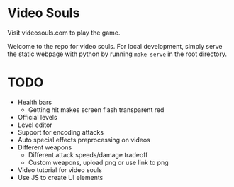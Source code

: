 # Video Souls

Visit videosouls.com to play the game.

Welcome to the repo for video souls. For local development, simply serve the static webpage with python by running `make serve` in the root directory.


# TODO

- Health bars
  - Getting hit makes screen flash transparent red
- Official levels
- Level editor
- Support for encoding attacks
- Auto special effects preprocessing on videos
- Different weapons
  - Different attack speeds/damage tradeoff
  - Custom weapons, upload png or use link to png
- Video tutorial for video souls
- Use JS to create UI elements